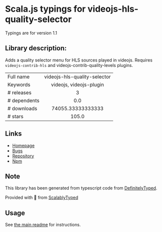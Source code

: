 
# Scala.js typings for videojs-hls-quality-selector

Typings are for version 1.1

## Library description:
Adds a quality selector menu for HLS sources played in videojs.  Requires `videojs-contrib-hls` and videojs-contrib-quality-levels plugins.

|                    |                 |
| ------------------ | :-------------: |
| Full name          | videojs-hls-quality-selector |
| Keywords           | videojs, videojs-plugin |
| # releases         | 3 |
| # dependents       | 0.0 |
| # downloads        | 74055.33333333333 |
| # stars            | 105.0 |

## Links
- [Homepage](https://github.com/chrisboustead/videojs-hls-quality-selector#readme)
- [Bugs](https://github.com/chrisboustead/videojs-hls-quality-selector/issues)
- [Repository](https://github.com/chrisboustead/videojs-hls-quality-selector)
- [Npm](https://www.npmjs.com/package/videojs-hls-quality-selector)
    


## Note
This library has been generated from typescript code from [DefinitelyTyped](https://definitelytyped.org).

Provided with :purple_heart: from [ScalablyTyped](https://github.com/oyvindberg/ScalablyTyped)

## Usage
See [the main readme](../../readme.md) for instructions.


